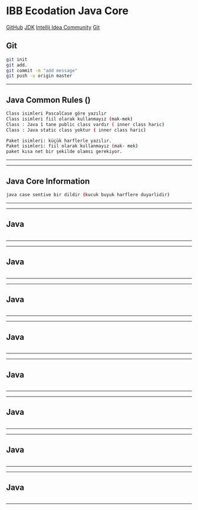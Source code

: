 # IBB Ecodation Java Core
[GitHub]( https://github.com/Okanc21/ibb_ecodation_javacore.git )
[JDK](https://www.oracle.com/tr/java/technologies/downloads/)
[Intellij Idea Community](https://www.jetbrains.com/idea/download/?section=windows)
[Git](https://git-scm.com/downloads)


## Git
```sh
git init
git add.
git commit -m "add message"
git push -u origin master
```
---
## Java Common Rules ()
```sh
Class isimleri PascalCase göre yazılır
Class isimleri fiil olarak kullanmayız (mak-mek)
Class : Java 1 tane public class vardır ( inner class haric)
Class : Java static class yoktur ( inner class haric)

Paket isimleri: küçük harflerle yazılır.
Paket isimleri: fiil olarak kullanmayız (mak- mek)
paket kısa net bir şekilde olamsı gerekiyor.


```
---

---
## Java Core Information
```sh
java case sentive bir dildir (kucuk buyuk harflere duyarlidir)
```
---

---
## Java
```sh

```
---

---
## Java
```sh

```
---

---
## Java
```sh

```
---

---
## Java
```sh

```
---

---
## Java
```sh

```
---

---
## Java
```sh

```
---

---
## Java
```sh

```
---
---
## Java
```sh

```
---
